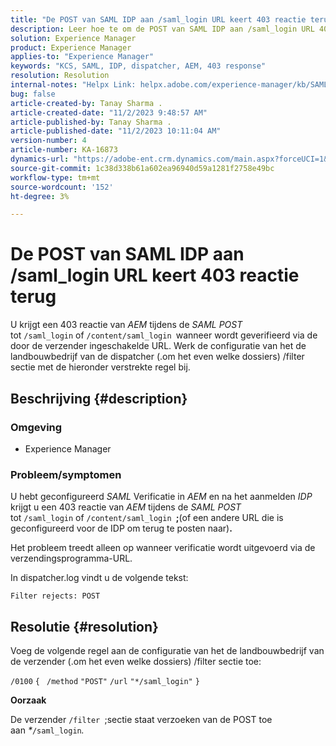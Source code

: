 ```yaml
---
title: "De POST van SAML IDP aan /saml_login URL keert 403 reactie terug"
description: Leer hoe te om de POST van SAML IDP aan /saml_login URL 403 reactiefout op te lossen.
solution: Experience Manager
product: Experience Manager
applies-to: "Experience Manager"
keywords: "KCS, SAML, IDP, dispatcher, AEM, 403 response"
resolution: Resolution
internal-notes: "Helpx Link: helpx.adobe.com/experience-manager/kb/SAML-IDP-POST-to-saml-login-url-returns-403-response-AEM-6-x0.html"
bug: false
article-created-by: Tanay Sharma .
article-created-date: "11/2/2023 9:48:57 AM"
article-published-by: Tanay Sharma .
article-published-date: "11/2/2023 10:11:04 AM"
version-number: 4
article-number: KA-16873
dynamics-url: "https://adobe-ent.crm.dynamics.com/main.aspx?forceUCI=1&pagetype=entityrecord&etn=knowledgearticle&id=651a8108-6579-ee11-8179-6045bd006149"
source-git-commit: 1c38d338b61a602ea96940d59a1281f2758e49bc
workflow-type: tm+mt
source-wordcount: '152'
ht-degree: 3%

---
```


# De POST van SAML IDP aan /saml_login URL keert 403 reactie terug


U krijgt een 403 reactie van *AEM* tijdens de *SAML POST* tot `/saml_login` of `/content/saml_login `wanneer wordt geverifieerd via de door de verzender ingeschakelde URL. Werk de configuratie van het de landbouwbedrijf van de dispatcher (.om het even welke dossiers) /filter sectie met de hieronder verstrekte regel bij.

## Beschrijving {#description}


### Omgeving

- Experience Manager




### Probleem/symptomen

U hebt geconfigureerd *SAML* Verificatie in *AEM* en na het aanmelden *IDP* krijgt u een 403 reactie van *AEM* tijdens de *SAML POST* tot `/saml_login` of `/content/saml_login `<b>;</b>(of een andere URL die is geconfigureerd voor de IDP om terug te posten naar)<b>.</b>

Het probleem treedt alleen op wanneer verificatie wordt uitgevoerd via de verzendingsprogramma-URL.

In dispatcher.log vindt u de volgende tekst:

`Filter rejects: POST`


## Resolutie {#resolution}


Voeg de volgende regel aan de configuratie van het de landbouwbedrijf van de verzender (.om het even welke dossiers) /filter sectie toe:

`/0100` `{ ` `/method` `"POST"` `/url` `"*/saml_login"` `}`



<b>Oorzaak</b>

De verzender `/filter `;sectie staat verzoeken van de POST toe aan *\**`/saml_login`*.*
